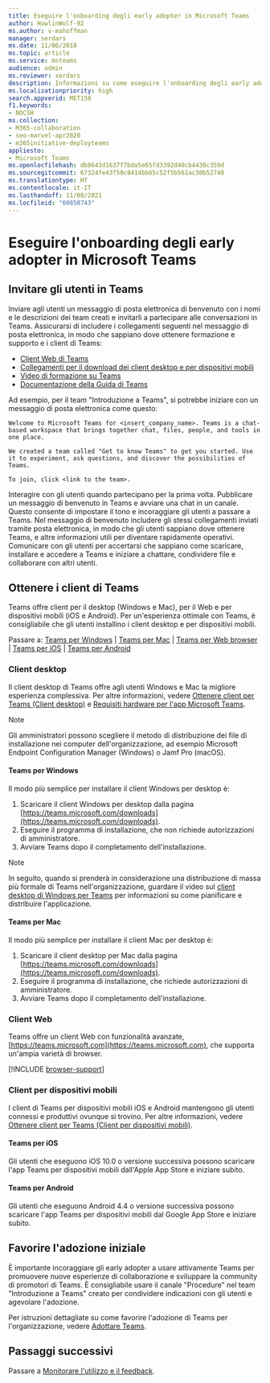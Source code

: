 ```yaml
---
title: Eseguire l'onboarding degli early adopter in Microsoft Teams
author: HowlinWolf-92
ms.author: v-mahoffman
manager: serdars
ms.date: 11/06/2018
ms.topic: article
ms.service: msteams
audience: admin
ms.reviewer: serdars
description: Informazioni su come eseguire l'onboarding degli early adopter nel primo set di team e canali creato in Microsoft Teams.
ms.localizationpriority: high
search.appverid: MET150
f1.keywords:
- NOCSH
ms.collection:
- M365-collaboration
- seo-marvel-apr2020
- m365initiative-deployteams
appliesto:
- Microsoft Teams
ms.openlocfilehash: db8643d1637f7bda5e65fd3392d40cb4430c359d
ms.sourcegitcommit: 67324fe43f50c8414bb65c52f5b561ac30b52748
ms.translationtype: HT
ms.contentlocale: it-IT
ms.lasthandoff: 11/08/2021
ms.locfileid: "60858743"
---
```

# <a name="onboard-early-adopters-to-microsoft-teams"></a>Eseguire l'onboarding degli early adopter in Microsoft Teams

## <a name="invite-users-to-teams"></a>Invitare gli utenti in Teams

Inviare agli utenti un messaggio di posta elettronica di benvenuto con i nomi e le descrizioni dei team creati e invitarli a partecipare alle conversazioni in Teams. Assicurarsi di includere i collegamenti seguenti nel messaggio di posta elettronica, in modo che sappiano dove ottenere formazione e supporto e i client di Teams:
- [Client Web di Teams](https://teams.microsoft.com)
- [Collegamenti per il download dei client desktop e per dispositivi mobili](https://teams.microsoft.com/downloads)
- [Video di formazione su Teams](https://support.office.com/article/microsoft-teams-video-training-4f108e54-240b-4351-8084-b1089f0d21d7)
- [Documentazione della Guida di Teams](https://support.office.com/teams)

Ad esempio, per il team "Introduzione a Teams", si potrebbe iniziare con un messaggio di posta elettronica come questo:

   ```console
   Welcome to Microsoft Teams for <insert_company_name>. Teams is a chat-based workspace that brings together chat, files, people, and tools in one place. 

   We created a team called "Get to know Teams" to get you started. Use it to experiment, ask questions, and discover the possibilities of Teams. 

   To join, click <link to the team>.
   ```

Interagire con gli utenti quando partecipano per la prima volta. Pubblicare un messaggio di benvenuto in Teams e avviare una chat in un canale. Questo consente di impostare il tono e incoraggiare gli utenti a passare a Teams. Nel messaggio di benvenuto includere gli stessi collegamenti inviati tramite posta elettronica, in modo che gli utenti sappiano dove ottenere Teams, e altre informazioni utili per diventare rapidamente operativi. Comunicare con gli utenti per accertarsi che sappiano come scaricare, installare e accedere a Teams e iniziare a chattare, condividere file e collaborare con altri utenti.  

## <a name="get-teams-clients"></a>Ottenere i client di Teams
Teams offre client per il desktop (Windows e Mac), per il Web e per dispositivi mobili (iOS e Android). Per un'esperienza ottimale con Teams, è consigliabile che gli utenti installino i client desktop e per dispositivi mobili. 

Passare a: [Teams per Windows](#teams-for-windows) | [Teams per Mac](#teams-for-mac) | [Teams per Web browser](#web-client) | [Teams per iOS](#teams-for-ios) | [Teams per Android](#teams-for-android)

### <a name="desktop-client"></a>Client desktop

Il client desktop di Teams offre agli utenti Windows e Mac la migliore esperienza complessiva. Per altre informazioni, vedere [Ottenere client per Teams (Client desktop)](./get-clients.md#desktop-client) e [Requisiti hardware per l'app Microsoft Teams](./hardware-requirements-for-the-teams-app.md).

> [!NOTE]
> Gli amministratori possono scegliere il metodo di distribuzione dei file di installazione nei computer dell'organizzazione, ad esempio Microsoft Endpoint Configuration Manager (Windows) o Jamf Pro (macOS).

#### <a name="teams-for-windows"></a>Teams per Windows 
Il modo più semplice per installare il client Windows per desktop è:

1. Scaricare il client Windows per desktop dalla pagina [https://teams.microsoft.com/downloads](https://teams.microsoft.com/downloads).
2. Eseguire il programma di installazione, che non richiede autorizzazioni di amministratore. 
3. Avviare Teams dopo il completamento dell'installazione.

> [!NOTE]
> In seguito, quando si prenderà in considerazione una distribuzione di massa più formale di Teams nell'organizzazione, guardare il video sul [client desktop di Windows per Teams](https://aka.ms/teams-clients) per informazioni su come pianificare e distribuire l'applicazione. 

#### <a name="teams-for-mac"></a>Teams per Mac 
Il modo più semplice per installare il client Mac per desktop è:

1. Scaricare il client desktop per Mac dalla pagina [https://teams.microsoft.com/downloads](https://teams.microsoft.com/downloads).
2. Eseguire il programma di installazione, che richiede autorizzazioni di amministratore. 
3. Avviare Teams dopo il completamento dell'installazione.

### <a name="web-client"></a>Client Web
Teams offre un client Web con funzionalità avanzate, [https://teams.microsoft.com](https://teams.microsoft.com), che supporta un'ampia varietà di browser.

[!INCLUDE [browser-support](includes/browser-support.md)]

### <a name="mobile-client"></a>Client per dispositivi mobili

I client di Teams per dispositivi mobili iOS e Android mantengono gli utenti connessi e produttivi ovunque si trovino. Per altre informazioni, vedere [Ottenere client per Teams (Client per dispositivi mobili)](./get-clients.md#mobile-clients).

#### <a name="teams-for-ios"></a>Teams per iOS 

Gli utenti che eseguono iOS 10.0 o versione successiva possono scaricare l'app Teams per dispositivi mobili dall'Apple App Store e iniziare subito.  

#### <a name="teams-for-android"></a>Teams per Android 
Gli utenti che eseguono Android 4.4 o versione successiva possono scaricare l'app Teams per dispositivi mobili dal Google App Store e iniziare subito.  

## <a name="drive-initial-adoption"></a>Favorire l'adozione iniziale

È importante incoraggiare gli early adopter a usare attivamente Teams per promuovere nuove esperienze di collaborazione e sviluppare la community di promotori di Teams. È consigliabile usare il canale "Procedure" nel team "Introduzione a Teams" creato per condividere indicazioni con gli utenti e agevolare l'adozione. 

Per istruzioni dettagliate su come favorire l'adozione di Teams per l'organizzazione, vedere [Adottare Teams](adopt-microsoft-teams-landing-page.md).

## <a name="next-steps"></a>Passaggi successivi
Passare a [Monitorare l'utilizzo e il feedback](get-started-with-teams-monitor-usage-and-feedback.md).